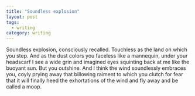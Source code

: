 ```yaml
---
title: "Soundless explosion"
layout: post
tags:
  - writing
category: writing
---
```

Soundless explosion, consciously recalled. Touchless as the land on which you
step. And as the dust colors you faceless like a mannequin, under your headscarf
I see a wide grin and imagined eyes squinting back at me like the buoyant sun.
But you outshine. And I think the wind soundlessly embraces you, coyly prying
away that billowing raiment to which you clutch for fear that it will finally
heed the exhortations of the wind and fly away and be called a moop.
